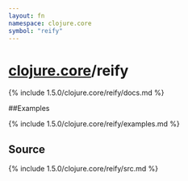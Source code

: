 ```yaml
---
layout: fn
namespace: clojure.core
symbol: "reify"
---
```


# [clojure.core](../)/reify

{% include 1.5.0/clojure.core/reify/docs.md %}

##Examples

{% include 1.5.0/clojure.core/reify/examples.md %}
## Source
{% include 1.5.0/clojure.core/reify/src.md %}

